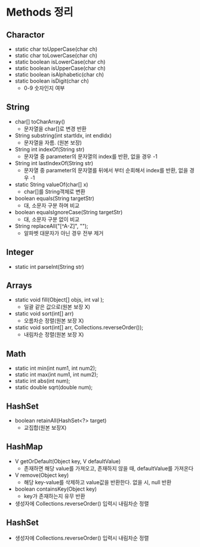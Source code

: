 # Methods 정리

## Charactor

* static char toUpperCase(char ch)
* static char toLowerCase(char ch)
* static boolean isLowerCase(char ch)
* static boolean isUpperCase(char ch)
* static boolean isAlphabetic(char ch)
* static boolean isDigit(char ch)
  * 0-9 숫자인지 여부

## String

* char[] toCharArray() 
  * 문자열을 char[]로 변경 반환
* String substring(int startIdx, int endIdx)
  * 문자열을 자름. (원본 보장)
* String int indexOf(String str)
  * 문자열 중 parameter의 문자열의 index를 반환, 없을 경우 -1
* String int lastIndexOf(String str)
  * 문자열 중 parameter의 문자열를 뒤에서 부터 순회해서 index를 반환, 없을 경우 -1
* static String valueOf(char[] x)
  * char[]를 String객체로 변환
* boolean equals(String targetStr)
  * 대, 소문자 구분 하며 비교
* boolean equalsIgnoreCase(String targetStr)
  * 대, 소문자 구분 없이 비교
* String replaceAll("[^A-Z]", "");
  * 알파벳 대문자가 아닌 경우 전부 제거

## Integer
* static int parseInt(String str)

## Arrays
* static void fill(Object[] objs, int val );
  * 일괄 같은 값으로(원본 보장 X)
* static void sort(int[] arr)
  * 오름차순 정렬(원본 보장 X)
* static void sort(int[] arr, Collections.reverseOrder());
  * 내림차순 정렬(원본 보장 X)


## Math

* static int min(int num1, int num2);
* static int max(int num1, int num2);
* static int abs(int num);
* static double sqrt(double num);

## HashSet
* boolean retainAll(HashSet<?> target)
  * 교집합(원본 보장X)

## HashMap
* V getOrDefault(Object key, V defaultValue)
  * 존재하면 해당 value를 가져오고, 존재하지 않을 때, defaultValue를 가져온다
* V remove(Object key) 
  * 해당 key-value를 삭제하고 value값을 반환한다. 없을 시, null 반환
* boolean containsKey(Object key)
  * key가 존재하는지 유무 반환
* 생성자에 Collections.reverseOrder() 입력시 내림차순 정렬


## HashSet
* 생성자에 Collections.reverseOrder() 입력시 내림차순 정렬